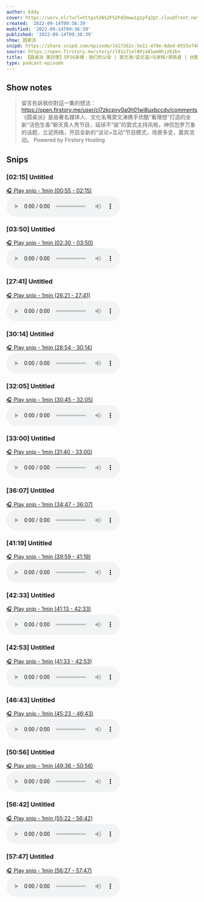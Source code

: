 ```yaml
---
author: Eddy
cover: https://wsrv.nl/?url=https%3A%2F%2Fd3mww1g1pfq2pt.cloudfront.net%2FAvatar%2Fcl7zkcpvy0a0h01wi8uxbccdv%2F1666234585141.jpg&w=200&h=200
created: '2022-09-14T09:36:39'
modified: '2022-09-14T09:36:39'
published: '2022-09-14T09:36:39'
show: 圆桌派
snipd: https://share.snipd.com/episode/1427262c-5e11-470e-8ded-0555e74b1f9e
source: https://open.firstory.me/story/cl81s7jel00ja01wm8hjzb1bn
title: 【圆桌派 第四季】EP26亲情：我们的父母 | 窦文涛/梁文道/马家辉/周轶君 | 优酷纪实 YOUKU DOCUMENTARY
type: podcast-episode
---
```



## Show notes
> 留言告訴我你對這一集的想法：  https://open.firstory.me/user/cl7zkcpvy0a0h01wi8uxbccdv/comments   《圆桌派》是由著名媒体人、文化名嘴窦文涛携手优酷“看理想”打造的全新“活色生香”聊天真人秀节目，延续不“装”的窦式主持风格，神侃包罗万象的话题，立足网络，开启全新的“谈论+互动”节目模式，场景多变，嘉宾流动。
> Powered by  Firstory Hosting

## Snips
### [02:15] Untitled
[🎧 Play snip - 1min️ (00:55 - 02:15)](https://share.snipd.com/snip/41d76126-0c47-41b0-852e-7f15dfb3fe6a)
<audio controls> <source src="https://backend.endpoints.firstory-709db.cloud.goog/play.mp3?url=https%3A%2F%2Fd3mww1g1pfq2pt.cloudfront.net%2FRecord%2Fcl7zkcpvy0a0h01wi8uxbccdv%2Fcl81s7jel00jb01wm7xaeh6mw.mp3%3Fv%3D1663171195922#t=00:55,02:15"> </audio>
### [03:50] Untitled
[🎧 Play snip - 1min️ (02:30 - 03:50)](https://share.snipd.com/snip/9c7f8cc6-e4a0-43d8-b4d5-de526481ffe2)
<audio controls> <source src="https://backend.endpoints.firstory-709db.cloud.goog/play.mp3?url=https%3A%2F%2Fd3mww1g1pfq2pt.cloudfront.net%2FRecord%2Fcl7zkcpvy0a0h01wi8uxbccdv%2Fcl81s7jel00jb01wm7xaeh6mw.mp3%3Fv%3D1663171195922#t=02:30,03:50"> </audio>
### [27:41] Untitled
[🎧 Play snip - 1min️ (26:21 - 27:41)](https://share.snipd.com/snip/61047b36-f065-4f24-b1ad-d9e66fba97f3)
<audio controls> <source src="https://backend.endpoints.firstory-709db.cloud.goog/play.mp3?url=https%3A%2F%2Fd3mww1g1pfq2pt.cloudfront.net%2FRecord%2Fcl7zkcpvy0a0h01wi8uxbccdv%2Fcl81s7jel00jb01wm7xaeh6mw.mp3%3Fv%3D1663171195922#t=26:21,27:41"> </audio>
### [30:14] Untitled
[🎧 Play snip - 1min️ (28:54 - 30:14)](https://share.snipd.com/snip/bec0d24a-652e-4447-b6d7-f85605a854b1)
<audio controls> <source src="https://backend.endpoints.firstory-709db.cloud.goog/play.mp3?url=https%3A%2F%2Fd3mww1g1pfq2pt.cloudfront.net%2FRecord%2Fcl7zkcpvy0a0h01wi8uxbccdv%2Fcl81s7jel00jb01wm7xaeh6mw.mp3%3Fv%3D1663171195922#t=28:54,30:14"> </audio>
### [32:05] Untitled
[🎧 Play snip - 1min️ (30:45 - 32:05)](https://share.snipd.com/snip/5288b561-19b1-437b-b9f6-d4e4c310a4c8)
<audio controls> <source src="https://backend.endpoints.firstory-709db.cloud.goog/play.mp3?url=https%3A%2F%2Fd3mww1g1pfq2pt.cloudfront.net%2FRecord%2Fcl7zkcpvy0a0h01wi8uxbccdv%2Fcl81s7jel00jb01wm7xaeh6mw.mp3%3Fv%3D1663171195922#t=30:45,32:05"> </audio>
### [33:00] Untitled
[🎧 Play snip - 1min️ (31:40 - 33:00)](https://share.snipd.com/snip/26155bb3-bc90-4e3e-97da-43cd2338c6a7)
<audio controls> <source src="https://backend.endpoints.firstory-709db.cloud.goog/play.mp3?url=https%3A%2F%2Fd3mww1g1pfq2pt.cloudfront.net%2FRecord%2Fcl7zkcpvy0a0h01wi8uxbccdv%2Fcl81s7jel00jb01wm7xaeh6mw.mp3%3Fv%3D1663171195922#t=31:40,33:00"> </audio>
### [36:07] Untitled
[🎧 Play snip - 1min️ (34:47 - 36:07)](https://share.snipd.com/snip/8dd255c5-a0f4-4090-992f-ca9aac49d12c)
<audio controls> <source src="https://backend.endpoints.firstory-709db.cloud.goog/play.mp3?url=https%3A%2F%2Fd3mww1g1pfq2pt.cloudfront.net%2FRecord%2Fcl7zkcpvy0a0h01wi8uxbccdv%2Fcl81s7jel00jb01wm7xaeh6mw.mp3%3Fv%3D1663171195922#t=34:47,36:07"> </audio>
### [41:19] Untitled
[🎧 Play snip - 1min️ (39:59 - 41:19)](https://share.snipd.com/snip/7f1e9db6-2a49-4a97-8a6b-cb84569cd9ac)
<audio controls> <source src="https://backend.endpoints.firstory-709db.cloud.goog/play.mp3?url=https%3A%2F%2Fd3mww1g1pfq2pt.cloudfront.net%2FRecord%2Fcl7zkcpvy0a0h01wi8uxbccdv%2Fcl81s7jel00jb01wm7xaeh6mw.mp3%3Fv%3D1663171195922#t=39:59,41:19"> </audio>
### [42:33] Untitled
[🎧 Play snip - 1min️ (41:13 - 42:33)](https://share.snipd.com/snip/1f63253a-d950-499b-a6fb-3bacd0d7e043)
<audio controls> <source src="https://backend.endpoints.firstory-709db.cloud.goog/play.mp3?url=https%3A%2F%2Fd3mww1g1pfq2pt.cloudfront.net%2FRecord%2Fcl7zkcpvy0a0h01wi8uxbccdv%2Fcl81s7jel00jb01wm7xaeh6mw.mp3%3Fv%3D1663171195922#t=41:13,42:33"> </audio>
### [42:53] Untitled
[🎧 Play snip - 1min️ (41:33 - 42:53)](https://share.snipd.com/snip/0ba2d6d3-63ad-4ef0-a72c-e453677eabd3)
<audio controls> <source src="https://backend.endpoints.firstory-709db.cloud.goog/play.mp3?url=https%3A%2F%2Fd3mww1g1pfq2pt.cloudfront.net%2FRecord%2Fcl7zkcpvy0a0h01wi8uxbccdv%2Fcl81s7jel00jb01wm7xaeh6mw.mp3%3Fv%3D1663171195922#t=41:33,42:53"> </audio>
### [46:43] Untitled
[🎧 Play snip - 1min️ (45:23 - 46:43)](https://share.snipd.com/snip/65cda6a1-3b59-49b1-9b74-532c30624522)
<audio controls> <source src="https://backend.endpoints.firstory-709db.cloud.goog/play.mp3?url=https%3A%2F%2Fd3mww1g1pfq2pt.cloudfront.net%2FRecord%2Fcl7zkcpvy0a0h01wi8uxbccdv%2Fcl81s7jel00jb01wm7xaeh6mw.mp3%3Fv%3D1663171195922#t=45:23,46:43"> </audio>
### [50:56] Untitled
[🎧 Play snip - 1min️ (49:36 - 50:56)](https://share.snipd.com/snip/bf4e55b3-c558-4557-b74c-f31a56eb087e)
<audio controls> <source src="https://backend.endpoints.firstory-709db.cloud.goog/play.mp3?url=https%3A%2F%2Fd3mww1g1pfq2pt.cloudfront.net%2FRecord%2Fcl7zkcpvy0a0h01wi8uxbccdv%2Fcl81s7jel00jb01wm7xaeh6mw.mp3%3Fv%3D1663171195922#t=49:36,50:56"> </audio>
### [56:42] Untitled
[🎧 Play snip - 1min️ (55:22 - 56:42)](https://share.snipd.com/snip/23e7d6b6-4c64-4202-bd39-1c6d63ce9c84)
<audio controls> <source src="https://backend.endpoints.firstory-709db.cloud.goog/play.mp3?url=https%3A%2F%2Fd3mww1g1pfq2pt.cloudfront.net%2FRecord%2Fcl7zkcpvy0a0h01wi8uxbccdv%2Fcl81s7jel00jb01wm7xaeh6mw.mp3%3Fv%3D1663171195922#t=55:22,56:42"> </audio>
### [57:47] Untitled
[🎧 Play snip - 1min️ (56:27 - 57:47)](https://share.snipd.com/snip/981e32cb-fddd-4362-8b3a-bc4589c6ed46)
<audio controls> <source src="https://backend.endpoints.firstory-709db.cloud.goog/play.mp3?url=https%3A%2F%2Fd3mww1g1pfq2pt.cloudfront.net%2FRecord%2Fcl7zkcpvy0a0h01wi8uxbccdv%2Fcl81s7jel00jb01wm7xaeh6mw.mp3%3Fv%3D1663171195922#t=56:27,57:47"> </audio>
